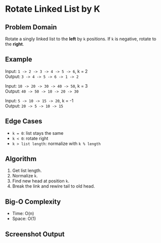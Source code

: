 # Rotate Linked List by K

## Problem Domain
Rotate a singly linked list to the **left** by `k` positions. If `k` is negative, rotate to the **right**.

## Example
Input: `1 -> 2 -> 3 -> 4 -> 5 -> 6`, k = 2  
Output: `3 -> 4 -> 5 -> 6 -> 1 -> 2`

Input: `10 -> 20 -> 30 -> 40 -> 50`, k = 3  
Output: `40 -> 50 -> 10 -> 20 -> 30`

Input: `5 -> 10 -> 15 -> 20`, k = -1  
Output: `20 -> 5 -> 10 -> 15`

## Edge Cases
- `k = 0`: list stays the same
- `k < 0`: rotate right
- `k > list length`: normalize with `k % length`

## Algorithm
1. Get list length.
2. Normalize `k`.
3. Find new head at position `k`.
4. Break the link and rewire tail to old head.

## Big-O Complexity
- Time: O(n)
- Space: O(1)

## Screenshot Output
